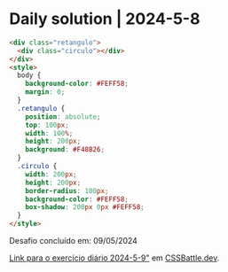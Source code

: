 # Daily solution | 2024-5-8

```HTML
<div class="retangulo">
  <div class="circulo"></div>
</div>
<style>
  body {
    background-color: #FEFF58;
    margin: 0;
  }
  .retangulo {
    position: absolute;
    top: 100px;
    width: 100%;
    height: 200px;
    background: #F48B26;
  }
  .circulo {
    width: 200px;
    height: 200px;
    border-radius: 100px;
    background-color: #FEFF58;
    box-shadow: 200px 0px #FEFF58;
  }
</style>
```

Desafio concluído em: 09/05/2024

[Link para o exercício diário 2024-5-9"](https://cssbattle.dev/play/0gAh1NOCyXjYd1ICIiaB) em [CSSBattle.dev](https://cssbattle.dev/).